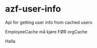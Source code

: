 # azf-user-info
Api for getting user info from cached users

EmployeeCache må kjøre FØR orgCache

Halla
